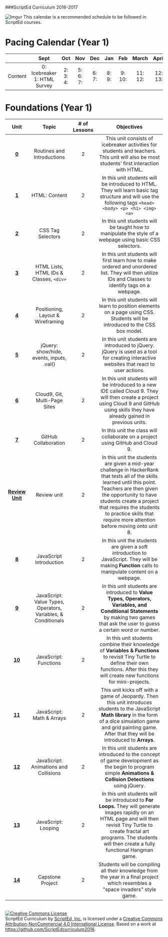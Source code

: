 ###ScriptEd Curriculum 2016-2017


![Imgur](http://i.imgur.com/P6Mdcqe.png)
This calendar is a recommended schedule to be followed in ScriptEd courses.


Pacing Calendar (Year 1)
===================
|  |  Sept | Oct | Nov | Dec | Jan | Feb | March | April | May |
|:--------:|:---:|:---:|:---:|:---:|:---:|:---:|:---:|:---:|:---:|
| Content| 0: Icebreaker 1: HTML Survey| 2: 3: 4: | 5: 6: 7: | 6: 7: | 8: 9: | 9: 10: | 11: 12: | 12: 13: | 14: |



Foundations (Year 1)
===================
| Unit | Topic |# of Lessons | Objectives | 
|:--------:|:---:|:---:|:---------:|
| [**0**](units/unit0) | Routines and Introductions | 2 | This unit consists of icebreaker activities for students and teachers. This unit will also be most students' first interaction with HTML.|
| [**1**](units/unit1) | HTML: Content | 2 |In this unit students will be introduced to HTML. They will learn basic tag structure and will use the following tags `<head> <body> <p> <h1> <img> <a>`|
| [**2**](units/unit2) | CSS Tag Selectors | 2 |In this unit students will be taught how to manipulate the style of a webpage using basic CSS selectors.|
| [**3**](units/unit3) | HTML Lists, HTML IDs & Classes, `<div>` | 2 |In this unit students will first learn how to make ordered and unordered list. They will then utilize IDs and Classes to identify tags on a webpage. |
| [**4**](units/unit4)  | Positioning, Layout & Wireframing | 2 |In this unit students will learn to position elements on a page using CSS. Students will be introduced to the CSS box model. |
| [**5**](units/unit5) | jQuery: show/hide, events, inputs, .val() | 2 |In this unit students are introduced to jQuery. jQuery is used as a tool for creating interactive websites that react to user actions. |
| [**6**](units/unit6) | Cloud9, Git, Multi-Page Sites| 2 |In this unit students will be introduced to a new IDE called Cloud 9. They will then create a project using Cloud 9 and GitHub using skills they have already gained in previous units. |
| [**7**](units/unit7) | GitHub Collaboration | 2 |In this unit the class will collaborate on a project using GitHub and Cloud 9.|
| [**Review Unit**](units/unitReview) | Review unit | 2 |In this unit the students are given a mid-year challenge in HackerRank that tests all of the skills learned until this point. Teachers are then given the opportunity to have students create a project that requires the students to practice skills that require more attention before moving onto unit 8.
| [**8**](units/unit8) | JavaScript Introduction | 2 |In this unit the students are given a soft introduction to JavaScript. They will be making **Function** calls to manipulate content on a webpage.
| [**9**](units/unit9) | JavaScript: Value Types, Operators, Variables, & Conditionals| 2 | In this unit students are introduced to **Value Types, Operators, Variables, and Conditional Statements** by making two games that ask the user to guess a certain word or number.|
| [**10**](units/unit10) | JavaScript: Functions| 2 |In this unit students combine their knowledge of **Variables & Functions** to revisit Tiny Turtle to define their own functions. After this they will create new functions for mini-projects.|
| [**11**](units/unit11) | JavaScript: Math & Arrays| 2 |This unit kicks off with a game of Jeopardy. Then this unit introduces students to the JavaScript **Math library** in the form of a dice simulation game and grid painting game. After that they will be introduced to **Arrays**. |
| [**12**](units/unit12) | JavaScript: Animations and Collisions| 2 |In this unit students are introduced to the concept of game development as the begin to program simple **Animations & Collision Detections** using jQuery. |
| [**13**](units/unit13) | JavaScript: Looping| 2 |In this unit students will be introduced to **For Loops.** They will generate images rapidly on an HTML page and will then revisit Tiny Turtle to create fractal art programs. The students will then create a fully functional Hangman game.|
| [**14**](units/unit14) | Capstone Project | 2 |Students will be compiling all their knowledge from the year in a final project which resembles a "space invaders" style game. |




<br>
<a rel="license" href="http://creativecommons.org/licenses/by-nc/4.0/"><img alt="Creative Commons License" style="border-width:0" src="https://i.creativecommons.org/l/by-nc/4.0/88x31.png" /></a><br /><span xmlns:dct="http://purl.org/dc/terms/" property="dct:title">ScriptEd Curriculum</span> by <a xmlns:cc="http://creativecommons.org/ns#" href="https://github.com/ScriptEdcurriculum/curriculum" property="cc:attributionName" rel="cc:attributionURL">ScriptEd, Inc.</a> is licensed under a <a rel="license" href="http://creativecommons.org/licenses/by-nc/4.0/">Creative Commons Attribution-NonCommercial 4.0 International License</a>.  Based on a work at <a xmlns:dct="http://purl.org/dc/terms/" href="https://github.com/ScriptEdcurriculum/curriculum2016" rel="dct:source">https://github.com/ScriptEdcurriculum2016</a>.
